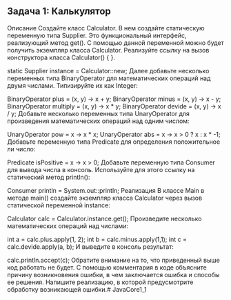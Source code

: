 ## Задача 1: Калькулятор
Описание
Создайте класс Calculator. В нем создайте статическую переменную типа Supplier. Это функциональный интерфейс, реализующий метод get(). С помощью данной переменной можно будет получить экземпляр класса Calculator. Реализуйте ссылку на вызов конструктора класса Calculator() { }.

static Supplier<Calculator> instance = Calculator::new;
Далее добавьте несколько переменных типа BinaryOperator для математических операций над двумя числами. Типизируйте их как Integer:

BinaryOperator<Integer> plus = (x, y) -> x + y;
BinaryOperator<Integer> minus = (x, y) -> x - y;
BinaryOperator<Integer> multiply = (x, y) -> x * y;
BinaryOperator<Integer> devide = (x, y) -> x / y;
Добавьте несколько переменных типа UnaryOperator для произведения математических операций над одним числом:

UnaryOperator<Integer> pow = x -> x * x;
UnaryOperator<Integer> abs = x -> x > 0 ? x : x * -1;
Добавьте переменную типа Predicate для определения положительное ли число:

Predicate<Integer> isPositive = x -> x > 0;
Добавьте переменную типа Consumer для вывода числа в консоль. Используйте для этого ссылку на статический метод println():

Consumer<Integer> println = System.out::println;
Реализация
В классе Main в методе main() создайте экземпляр класса Calculator через вызов статической переменной instance:

Calculator calc = Calculator.instance.get();
Произведите несколько математических операций над числами:

int a = calc.plus.apply(1, 2);
int b = calc.minus.apply(1,1);
int c = calc.devide.apply(a, b);
И выведите в консоль результат:

calc.println.accept(c);
Обратите внимание на то, что приведенный выше код работать не будет. С помощью комментария в коде объясните причину возникновения ошибки, в чем заключается ошибка и способы ее решения. Напишите реализацию, в которой предусмотрите обработку возникающей ошибки.# JavaCore1_1
